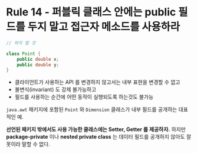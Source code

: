 # Rule 14 - 퍼블릭 클래스 안에는 public 필드를 두지 말고 접근자 메소드를 사용하라

```java
// 하지 말 것

class Point {
    public double x;
    public double y;
}
```

- 클라이언트가 사용하는 API 를 변경하지 않고서는 내부 표현을 변경할 수 없고
- 불변식(invariant) 도 강제 불가능하고
- 필드를 사용하는 순간에 어떤 동작이 실행되도록 하는것도 불가능

`java.awt` 패키지에 포함된 `Point` 와 `Dimension` 클래스가 내부 필드를 공개하는 대표적인 예.

**선언된 패키지 밖에서도 사용 가능한 클래스에는 Setter, Getter 를 제공하자.** 하지만 **package-private** 이나 **nested private class** 는 
데이터 필드를 공개하지 않아도 잘못이라 말할 수 없다.







